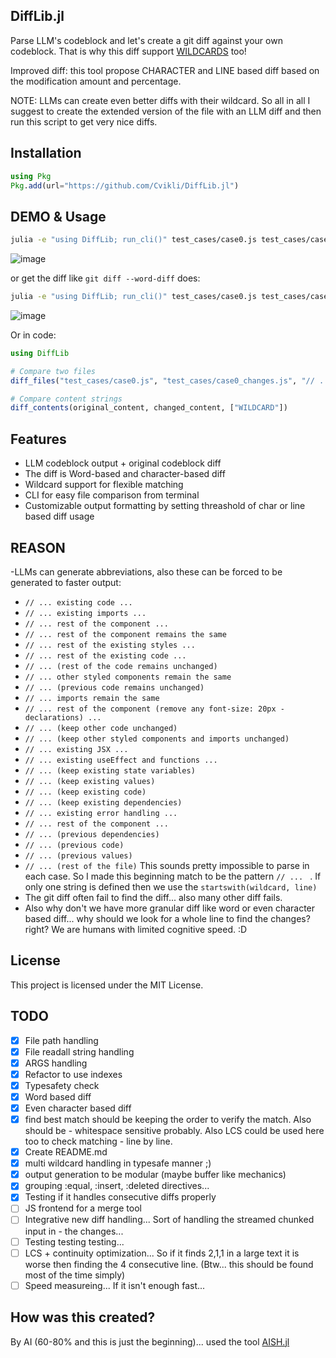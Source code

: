 ## DiffLib.jl

Parse LLM's codeblock and let's create a git diff against your own codeblock. That is why this diff support [WILDCARDS](https://github.com/Cvikli/DiffLib.jl?tab=readme-ov-file#reason) too! 

Improved diff: this tool propose CHARACTER and LINE based diff based on the modification amount and percentage. 

NOTE: LLMs can create even better diffs with their wildcard. So all in all I suggest to create the extended version of the file with an LLM diff and then run this script to get very nice diffs. 

## Installation

```julia
using Pkg
Pkg.add(url="https://github.com/Cvikli/DiffLib.jl")
```

## DEMO & Usage
```sh
julia -e "using DiffLib; run_cli()" test_cases/case0.js test_cases/case0_changes.js -d -w "// ..."
```
![image](https://github.com/user-attachments/assets/c5c45bc5-a754-4fb6-9f17-f44abd787c6f)


or get the diff like `git diff --word-diff` does:
```sh
julia -e "using DiffLib; run_cli()" test_cases/case0.js test_cases/case0_changes.js -w "// ..."
```
![image](https://github.com/user-attachments/assets/551c1a7c-aa41-459c-a527-ab8392342c48)

Or in code:
```julia
using DiffLib

# Compare two files
diff_files("test_cases/case0.js", "test_cases/case0_changes.js", "// ... ")

# Compare content strings
diff_contents(original_content, changed_content, ["WILDCARD"])
```

## Features
- LLM codeblock output + original codeblock diff
- The diff is Word-based and character-based diff
- Wildcard support for flexible matching
- CLI for easy file comparison from terminal
- Customizable output formatting by setting threashold of char or line based diff usage


## REASON
 -LLMs can generate abbreviations, also these can be forced to be generated to faster output:
   - `// ... existing code ...`
   - `// ... existing imports ...`
   - `// ... rest of the component ...`
   - `// ... rest of the component remains the same`
   - `// ... rest of the existing styles ...`
   - `// ... rest of the existing code ...`
   - `// ... (rest of the code remains unchanged)`
   - `// ... other styled components remain the same`
   - `// ... (previous code remains unchanged)`
   - `// ... imports remain the same`
   - `// ... rest of the component (remove any font-size: 20px - declarations) ...`
   - `// ... (keep other code unchanged)`
   - `// ... (keep other styled components and imports unchanged)`
   - `// ... existing JSX ...`
   - `// ... existing useEffect and functions ...`
   - `// ... (keep existing state variables)`
   - `// ... (keep existing values)`
   - `// ... (keep existing code)`
   - `// ... (keep existing dependencies)`
   - `// ... existing error handling ...`  
   - `// ... rest of the component ...`
   - `// ... (previous dependencies)`
   - `// ... (previous code)`
   - `// ... (previous values)`
   - `// ... (rest of the file)`
This sounds pretty impossible to parse in each case. So I made this beginning match to be the pattern `// ... ` . If only one string is defined then we use the `startswith(wildcard, line)` 
 - The git diff often fail to find the diff... also many other diff fails. 
 - Also why don't we have more granular diff like word or even character based diff... why should we look for a whole line to find the changes? right? We are humans with limited cognitive speed. :D

## License

This project is licensed under the MIT License.


## TODO
- [x] File path handling
- [x] File readall string handling
- [x] ARGS handling
- [x] Refactor to use indexes
- [x] Typesafety check
- [x] Word based diff
- [x] Even character based diff
- [x] find best match should be keeping the order to verify the match. Also should be - whitespace sensitive probably. Also LCS could be used here too to check matching - line by line.
- [x] Create README.md
- [x] multi wildcard handling in typesafe manner ;)
- [x] output generation to be modular (maybe buffer like mechanics)
- [x] grouping :equal, :insert, :deleted directives...
- [x] Testing if it handles consecutive diffs properly
- [ ] JS frontend for a merge tool
- [ ] Integrative new diff handling... Sort of handling the streamed chunked input in - the changes...
- [ ] Testing testing testing...
- [ ] LCS + continuity optimization... So if it finds 2,1,1 in a large text it is worse then finding the 4 consecutive line. (Btw... this should be found most of the time simply)
- [ ] Speed measureing... If it isn't enough fast...

## How was this created?
By AI (60-80% and this is just the beginning)... used the tool [AISH.jl](https://github.com/Cvikli/AISH.jl)
